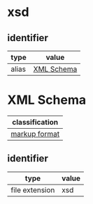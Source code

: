 # xsd

## identifier
| type              | value
| ----------------- | -----
| alias             | [XML Schema](#xml-schema)

# XML Schema
| classification
| --------------
| [markup format](markup.md)

## identifier
| type              | value
| ----------------- | -----
| file extension    | xsd
